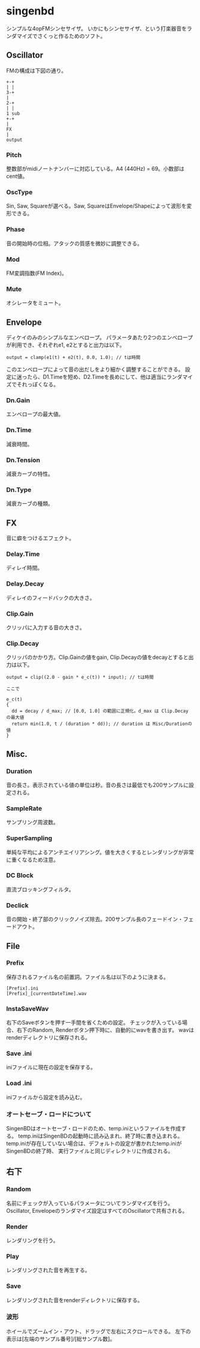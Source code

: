 # singenbd
シンプルな4opFMシンセサイザ。
いかにもシンセサイザ、という打楽器音をランダマイズでさくっと作るためのソフト。

## Oscillator
FMの構成は下図の通り。

```
+-+
| |
3-+
|
2-+
| |
1 sub
+-+
|
FX
|
output
```
  
### Pitch
整数部がmidiノートナンバーに対応している。A4 (440Hz) = 69。小数部はcent値。

### OscType
Sin, Saw, Squareが選べる。Saw, SquareはEnvelope/Shapeによって波形を変形できる。

### Phase
音の開始時の位相。アタックの質感を微妙に調整できる。

### Mod
FM変調指数(FM Index)。

### Mute
オシレータをミュート。


## Envelope
ディケイのみのシンプルなエンベロープ。
パラメータあたり2つのエンベロープが利用でき、それぞれe1, e2とすると出力は以下。

```
output = clamp(e1(t) + e2(t), 0.0, 1.0); // tは時間
```

このエンベロープによって音の出だしをより細かく調整することができる。
設定に迷ったら、D1.Timeを短め、D2.Timeを長めにして、他は適当にランダマイズでそれっぽくなる。

### Dn.Gain
エンベロープの最大値。

### Dn.Time
減衰時間。

### Dn.Tension
減衰カーブの特性。

### Dn.Type
減衰カーブの種類。


## FX
音に癖をつけるエフェクト。

### Delay.Time
ディレイ時間。

### Delay.Decay
ディレイのフィードバックの大きさ。

### Clip.Gain
クリッパに入力する音の大きさ。

### Clip.Decay
クリッパのかかり方。Clip.Gainの値をgain, Clip.Decayの値をdecayとすると出力は以下。

```
output = clip((2.0 - gain * e_c(t)) * input); // tは時間

ここで

e_c(t)
{
  dd = decay / d_max; // [0.0, 1.0] の範囲に正規化。d_max は Clip.Decay の最大値
  return min(1.0, t / (duration * dd)); // duration は Misc/Durationの値
}
```


## Misc.

### Duration
音の長さ。表示されている値の単位は秒。音の長さは最低でも200サンプルに設定される。

### SampleRate
サンプリング周波数。

### SuperSampling
単純な平均によるアンチエイリアシング。値を大きくするとレンダリングが非常に重くなるため注意。

### DC Block
直流ブロッキングフィルタ。

### Declick
音の開始・終了部のクリックノイズ除去。200サンプル長のフェードイン・フェードアウト。

## File

### Prefix
保存されるファイル名の前置詞。ファイル名は以下のように決まる。

```
[Prefix].ini
[Prefix]_[currentDateTime].wav
```

### InstaSaveWav
右下のSaveボタンを押す一手間を省くための設定。
チェックが入っている場合、右下のRandom, Renderボタン押下時に、自動的にwavを書き出す。
wavはrenderディレクトリに保存される。

### Save .ini
iniファイルに現在の設定を保存する。

### Load .ini
iniファイルから設定を読み込む。

### オートセーブ・ロードについて
SingenBDはオートセーブ・ロードのため、temp.iniというファイルを作成する。
temp.iniはSingenBDの起動時に読み込まれ、終了時に書き込まれる。
temp.iniが存在していない場合は、デフォルトの設定が書かれたtemp.iniがSingenBDの終了時、
実行ファイルと同じディレクトリに作成される。


## 右下

### Random
名前にチェックが入っているパラメータについてランダマイズを行う。
Oscillator, Envelopeのランダマイズ設定はすべてのOscillatorで共有される。

### Render
レンダリングを行う。

### Play
レンダリングされた音を再生する。

### Save
レンダリングされた音をrenderディレクトリに保存する。

### 波形
ホイールでズームイン・アウト、ドラッグで左右にスクロールできる。
左下の表示は[左端のサンプル番号]/[総サンプル数]。

